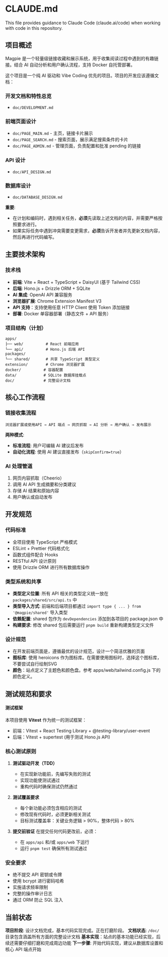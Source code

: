 # CLAUDE.md

This file provides guidance to Claude Code (claude.ai/code) when working with code in this repository.

## 项目概述

Magpie 是一个轻量级链接收藏和展示系统，用于收集阅读过程中遇到的有趣链接。结合 AI 自动分析和用户确认流程，支持 Docker 自托管部署。

这个项目是一个纯 AI 驱动和 Vibe Coding 优先的项目。项目的开发应该遵循文档：

### 开发文档和特性总览

- `doc/DEVELOPMENT.md`

### 前端页面设计

- `doc/PAGE_MAIN.md` - 主页，链接卡片展示
- `doc/PAGE_SEARCH.md` - 搜索页面，展示满足搜索条件的卡片
- `doc/PAGE_ADMIN.md` - 管理页面，负责配置和批准 pending 的链接

### API 设计

- `doc/API_DESIGN.md`

### 数据库设计

- `doc/DATABASE_DESIGN.md`

**重要**:

- 在计划和编码时，遇到相关任务，**必须**先读取上述文档的内容，并需要严格按照要求进行。
- 如果实际任务中遇到冲突需要变更需求，**必须**告诉开发者并先更新文档内容，然后再进行代码编写。

## 主要技术架构

### 技术栈
- **前端**: Vite + React + TypeScript + DaisyUI (基于 Tailwind CSS)
- **后端**: Hono.js + Drizzle ORM + SQLite
- **AI 集成**: OpenAI API 兼容服务
- **浏览器扩展**: Chrome Extension Manifest V3
- **API 支持**：支持使用任意 HTTP Client 使用 Token 添加链接
- **部署**: Docker 单容器部署（静态文件 + API 服务）

### 项目结构（计划）
```
apps/
├── web/          # React 前端应用
└── api/          # Hono.js 后端 API
packages/
└── shared/       # 共享 TypeScript 类型定义
extension/        # Chrome 浏览器扩展
docker/          # 容器配置
data/            # SQLite 数据库挂载点
doc/             # 完整设计文档
```

## 核心工作流程

### 链接收集流程
```
浏览器扩展或使用API → API 端点 → 网页抓取 → AI 分析 → 用户确认 → 发布展示
```

**两种模式**:
- **标准流程**: 用户可编辑 AI 建议后发布
- **自动化流程**: 使用 AI 建议直接发布（`skipConfirm=true`）

### AI 处理管道
1. 网页内容抓取（Cheerio）
2. 调用 AI API 生成摘要和分类建议
3. 存储 AI 结果和原始内容
4. 用户确认或自动发布

## 开发规范

### 代码标准
- 全项目使用 TypeScript 严格模式
- ESLint + Prettier 代码格式化
- 函数式组件配合 Hooks
- RESTful API 设计原则
- 使用 Drizzle ORM 进行所有数据库操作

### 类型系统和共享
- **类型定义位置**: 所有 API 相关的类型定义统一放在 `packages/shared/src/api.ts` 中
- **类型导入方式**: 前端和后端项目都通过 `import type { ... } from '@magpie/shared'` 导入类型
- **依赖配置**: shared 包作为 `devDependencies` 添加到各项目的 package.json 中
- **构建要求**: 修改 shared 包后需要运行 `pnpm build` 重新构建类型定义文件

### 设计规范
- 在开发前端页面是，遵循最优的设计规范，设计一个简洁优雅的页面
- **图标库**: 使用 heroicons 作为图标库。在需要使用图标时，选择这个图标库，不要尝试自行绘制SVG
- **颜色**：站点定义了主题色和颜色盘。参考 apps/web/tailwind.config.js 下的颜色定义。

## 测试规范和要求

#### 测试框架
本项目使用 **Vitest** 作为统一的测试框架：
- 前端：Vitest + React Testing Library + @testing-library/user-event
- 后端：Vitest + supertest (用于测试 Hono.js API)

### 核心测试原则

1. **测试驱动开发（TDD）**
   - 在实现新功能前，先编写失败的测试
   - 实现功能使测试通过
   - 重构代码时确保测试仍然通过

2. **测试覆盖要求**
   - 每个新功能必须包含相应的测试
   - 修改现有代码时，必须更新相关测试
   - 目标测试覆盖率：关键业务逻辑 > 90%，整体代码 > 80%

3. **提交前验证**
   在提交任何代码更改前，必须：
   - 在 `apps/api` 和/或 `apps/web` 下运行
   - 运行 `pnpm test` 确保所有测试通过

### 安全要求
- 绝不提交 API 密钥或令牌
- 使用 bcrypt 进行密码哈希
- 实施请求频率限制
- 完整的操作审计日志
- 通过 ORM 防止 SQL 注入

## 当前状态

**项目阶段**: 设计文档完成，基本代码实现完成。正在打磨阶段。
**文档状态**: `/doc/` 目录包含涵盖所有方面的完整设计文档
**基本实现**：站点的基本功能已经实现，后续还需要仔细打磨和完成周边功能
**下一步骤**: 开始代码实现，建议从数据库设置和核心 API 端点开始
